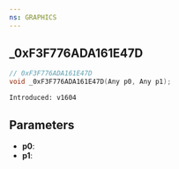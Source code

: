 ```yaml
---
ns: GRAPHICS
---
```

## _0xF3F776ADA161E47D

```c
// 0xF3F776ADA161E47D
void _0xF3F776ADA161E47D(Any p0, Any p1);
```

```
Introduced: v1604
```

## Parameters
* **p0**:
* **p1**:

